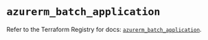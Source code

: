 # `azurerm_batch_application`

Refer to the Terraform Registry for docs: [`azurerm_batch_application`](https://registry.terraform.io/providers/hashicorp/azurerm/4.46.0/docs/resources/batch_application).
